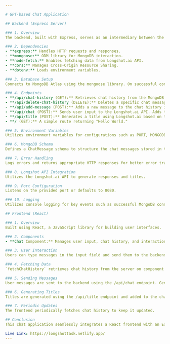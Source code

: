 ```yaml
---

# GPT-based Chat Application

## Backend (Express Server)

### 1. Overview
The backend, built with Express, serves as an intermediary between the frontend and Longshot.ai API. Utilizes MongoDB for storing chat history.

### 2. Dependencies
- **express:** Handles HTTP requests and responses.
- **mongoose:** ODM library for MongoDB interaction.
- **node-fetch:** Enables fetching data from Longshot.ai API.
- **cors:** Manages Cross-Origin Resource Sharing.
- **dotenv:** Loads environment variables.

### 3. Database Setup
Connects to MongoDB Atlas using the mongoose library. On successful connection, logs a success message; on an error, logs the error message. The application uses the ChatMessage model based on a predefined schema to interact with the database.

### 4. Endpoints
- **/api/chat-history (GET):** Retrieves chat history from the MongoDB database.
- **/api/delete-chat-history (DELETE):** Deletes a specific chat message based on the provided _id. Updates the local chat history array (if applicable).
- **/api/add-message (POST):** Adds a new message to the chat history in the MongoDB database.
- **/api/chat (POST):** Sends user input to the Longshot.ai API. Adds the generated assistant message to the chat history in the MongoDB database.
- **/api/title (POST):** Generates a title using Longshot.ai based on the provided input.
- **/ (GET):** A simple route returning "Hello World."

### 5. Environment Variables
Utilizes environment variables for configurations such as PORT, MONGODB_URI, and LONGSHOT_API_KEY.

### 6. MongoDB Schema
Defines a ChatMessage schema to structure the chat messages stored in the database.

### 7. Error Handling
Logs errors and returns appropriate HTTP responses for better error traceability.

### 8. Longshot API Integration
Utilizes the Longshot.ai API to generate responses and titles.

### 9. Port Configuration
Listens on the provided port or defaults to 8080.

### 10. Logging
Utilizes console logging for key events such as successful MongoDB connections and errors.

## Frontend (React)

### 1. Overview
Built using React, a JavaScript library for building user interfaces.

### 2. Components
- **Chat Component:** Manages user input, chat history, and interactions with the backend. Displays chat messages and titles.

### 3. User Interaction
Users can type messages in the input field and send them to the backend. Clicking on examples populates the input field. Users can delete entries from the chat history.

### 4. Fetching Data
`fetchChatHistory` retrieves chat history from the server on component mount. Data is fetched from the backend on user input and deletion actions.

### 5. Sending Messages
User messages are sent to the backend using the /api/chat endpoint. Generated assistant messages are displayed in the chat.

### 6. Generating Titles
Titles are generated using the /api/title endpoint and added to the chat history.

### 7. Periodic Updates
The frontend periodically fetches chat history to keep it updated.

## Conclusion
This chat application seamlessly integrates a React frontend with an Express backend, providing a user-friendly interface for interacting with the Longshot.ai API. The modular structure and use of local storage ensure data persistence and a smooth user experience. Error handling and periodic updates contribute to the application's robustness and reliability.

Live Link: https://longshottask.netlify.app/
---
```

